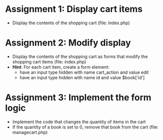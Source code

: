 # Assignment 1: Display cart items
- Display the contents of the shopping cart
 (file: index.php)
 
 # Assignment 2: Modify display
- Display the contents of the shopping cart as forms that modify the shopping
cart items (file: index.php)
- **Hint**: For each cart item, create a form element:
     - have an input type hidden with name cart_action and value edit
     - have an input type hidden with name id and value $book['id']
     
# Assignment 3: Implement the form logic
- Implement the code that changes the quantity of items in the cart
- If the quantity of a book is set to 0, remove that book from the cart
(file: manage­cart.php) 
